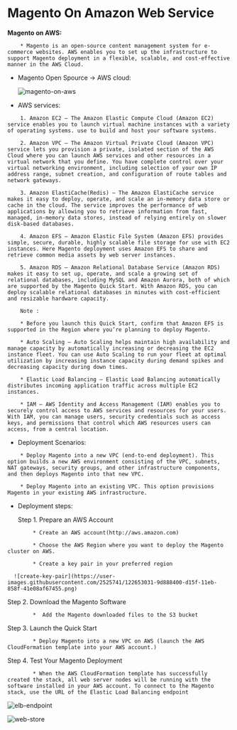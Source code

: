 # Magento On Amazon Web Service

**Magento on AWS:**

```   
    * Magento is an open-source content management system for e-commerce websites. AWS enables you to set up the infrastructure to support Magento deployment in a flexible, scalable, and cost-effective manner in the AWS Cloud.
```         

* Magento Open Spource -> AWS cloud:

    ![magento-on-aws](https://user-images.githubusercontent.com/2525741/122633893-95492e00-d0f8-11eb-875a-0fdf371cfe4c.jpeg)

* AWS services:

```
    1. Amazon EC2 – The Amazon Elastic Compute Cloud (Amazon EC2) service enables you to launch virtual machine instances with a variety of operating systems. use to build and host your software systems.
    
    2. Amazon VPC – The Amazon Virtual Private Cloud (Amazon VPC) service lets you provision a private, isolated section of the AWS Cloud where you can launch AWS services and other resources in a virtual network that you define. You have complete control over your virtual networking environment, including selection of your own IP address range, subnet creation, and configuration of route tables and network gateways.

    3. Amazon ElastiCache(Redis) – The Amazon ElastiCache service makes it easy to deploy, operate, and scale an in-memory data store or cache in the cloud. The service improves the performance of web applications by allowing you to retrieve information from fast, managed, in-memory data stores, instead of relying entirely on slower disk-based databases.

    4. Amazon EFS – Amazon Elastic File System (Amazon EFS) provides simple, secure, durable, highly scalable file storage for use with EC2 instances. Here Magento deployment uses Amazon EFS to share and retrieve common media assets by web server instances.
    
    5. Amazon RDS – Amazon Relational Database Service (Amazon RDS) makes it easy to set up, operate, and scale a growing set of relational databases, including MySQL and Amazon Aurora, both of which are supported by the Magento Quick Start. With Amazon RDS, you can deploy scalable relational databases in minutes with cost-efficient and resizable hardware capacity.

    Note :

    * Before you launch this Quick Start, confirm that Amazon EFS is supported in the Region where you’re planning to deploy Magento.
    
    * Auto Scaling – Auto Scaling helps maintain high availability and manage capacity by automatically increasing or decreasing the EC2 instance fleet. You can use Auto Scaling to run your fleet at optimal utilization by increasing instance capacity during demand spikes and decreasing capacity during down times.

    * Elastic Load Balancing – Elastic Load Balancing automatically distributes incoming application traffic across multiple EC2 instances.
    
    * IAM – AWS Identity and Access Management (IAM) enables you to securely control access to AWS services and resources for your users. With IAM, you can manage users, security credentials such as access keys, and permissions that control which AWS resources users can access, from a central location.
```

* Deployment Scenarios:

```
    * Deploy Magento into a new VPC (end-to-end deployment). This option builds a new AWS environment consisting of the VPC, subnets, NAT gateways, security groups, and other infrastructure components, and then deploys Magento into that new VPC.

    * Deploy Magento into an existing VPC. This option provisions Magento in your existing AWS infrastructure.
```

* Deployment steps:

    Step 1. Prepare an AWS Account

```    
        * Create an AWS account(http://aws.amazon.com)
        
        * Choose the AWS Region where you want to deploy the Magento cluster on AWS.
  
        * Create a key pair in your preferred region
```

      ![create-key-pair](https://user-images.githubusercontent.com/2525741/122653031-9d888400-d15f-11eb-858f-41e08af67455.png)


   Step 2. Download the Magento Software

```
        *  Add the Magento downloaded files to the S3 bucket

```

   Step 3. Launch the Quick Start

```        
        * Deploy Magento into a new VPC on AWS (launch the AWS CloudFormation template into your AWS account.)
```

   Step 4. Test Your Magento Deployment 

```    
        * When the AWS CloudFormation template has successfully created the stack, all web server nodes will be running with the software installed in your AWS account. To connect to the Magento stack, use the URL of the Elastic Load Balancing endpoint

```

   ![elb-endpoint](https://user-images.githubusercontent.com/2525741/122653044-b002bd80-d15f-11eb-9cd3-c2ec8fe027e2.png)
   
   ![web-store](https://user-images.githubusercontent.com/2525741/122653056-c01a9d00-d15f-11eb-90d4-8b7badf8c936.png)

